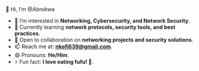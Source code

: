 👋 Hi, I’m @Abrokwa

- 👀 I’m interested in **Networking, Cybersecurity, and Network Security**. 
- 🌱 Currently learning **network protocols, security tools, and best practices**.  
- 💞️ Open to collaboration on **networking projects and security solutions**.
- 📫 Reach me at: **nkofi639@gmail.com**. 
- 😄 Pronouns: **He/Him**.
- ⚡ Fun fact: **I love eating fufu! 🍲**.
